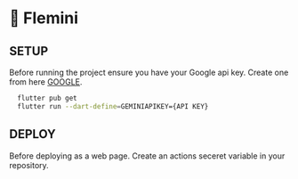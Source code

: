 # 💙 Flemini

## SETUP

Before running the project ensure you have your Google api key. Create one from here [GOOGLE](https://aistudio.google.com/app/home).

```bash
  flutter pub get
  flutter run --dart-define=GEMINIAPIKEY={API KEY}
```

## DEPLOY

Before deploying as a web page. Create an actions seceret variable in your repository.
